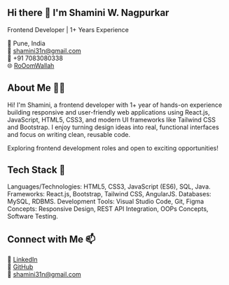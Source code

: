 ## Hi there 👋 I'm Shamini W. Nagpurkar

Frontend Developer | 1+ Years Experience


📍 Pune, India  <br>
📧 shamini31n@gmail.com  <br>
📱 +91 7083080338 <br>
🌐 [RoOomWallah](https://rooomwallah.com/)



## About Me 🧑‍💻 
Hi! I'm Shamini, a frontend developer with 1+ year of hands-on experience building responsive and user-friendly web applications using React.js, JavaScript, HTML5, CSS3, and modern UI frameworks like Tailwind CSS and Bootstrap. I enjoy turning design ideas into real, functional interfaces and focus on writing clean, reusable code. 

Exploring frontend development roles and open to exciting opportunities!


## Tech Stack 🚀
Languages/Technologies: HTML5, CSS3, JavaScript (ES6), SQL, Java.
Frameworks: React.js, Bootstrap, Tailwind CSS, AngularJS.
Databases: MySQL, RDBMS.
Development Tools: Visual Studio Code, Git, Figma
Concepts: Responsive Design, REST API Integration, OOPs Concepts, Software Testing.


## Connect with Me 📫
🔗 [LinkedIn](https://www.linkedin.com/in/shamini-nagpurkar)  <br>
🔗 [GitHub](https://github.com/Shamini5)  <br>
📧 shamini31n@gmail.com





<!--
**Shamini5/Shamini5** is a ✨ _special_ ✨ repository because its `README.md` (this file) appears on your GitHub profile.

Here are some ideas to get you started:

- 🔭 I’m currently working on ...
- 🌱 I’m currently learning ...
- 👯 I’m looking to collaborate on ...
- 🤔 I’m looking for help with ...
- 💬 Ask me about ...
- 📫 How to reach me: ...
- 😄 Pronouns: ...
- ⚡ Fun fact: ...
-->
